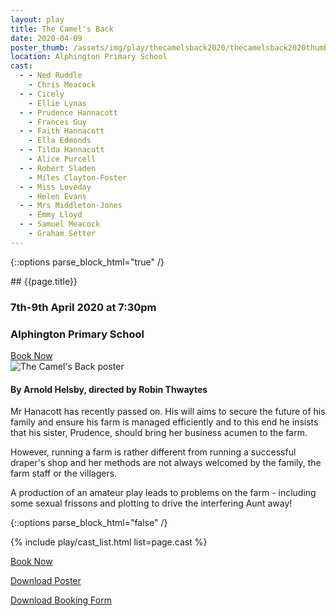 ```yaml
---
layout: play
title: The Camel's Back
date: 2020-04-09
poster_thumb: /assets/img/play/thecamelsback2020/thecamelsback2020thumb.jpg
location: Alphington Primary School
cast:
  - - Ned Ruddle
    - Chris Meacock
  - - Cicely
    - Ellie Lynas
  - - Prudence Hannacott
    - Frances Guy
  - - Faith Hannacott
    - Ella Edmonds
  - - Tilda Hannacott
    - Alice Purcell
  - - Robert Sladen
    - Miles Clayton-Foster
  - - Miss Loveday
    - Helen Evans
  - - Mrs Middleton-Jones
    - Emmy Lloyd
  - - Samuel Meacock
    - Graham Setter
---
```


{::options parse_block_html="true" /}

<div class="jumbotron">
## {{page.title}}
<h3> <i class="far fa-calendar-alt"></i> 7th-9th April 2020 at 7:30pm</h3>
<h3> <i class="fas fa-map-marker-alt"></i> Alphington Primary School </h3>
<a class="btn btn-primary" href="{{ site.social_links.tickets }}" role="button">Book Now</a>
</div>


<div class="row text-center">
<div class="col-1">
</div>
<div class="col-10">
<img class="img-fluid" src="{{ "/assets/img/play/thecamelsback2020/thecamelsback2020poster.jpg" | relative_url }}" alt="The Camel's Back poster" />
</div>
<div class="col-1">
</div>
</div>

#### By Arnold Helsby, directed by Robin Thwaytes

Mr Hanacott has recently passed on. His will aims to secure the future of his family and ensure his farm is managed efficiently and to this end he insists that his sister, Prudence, should bring her business acumen to the farm.

However, running a farm is rather different from running a successful draper's shop and her methods are not always welcomed by the family, the farm staff or the villagers.

A production of an amateur play leads to problems on the farm - including some sexual frissons and plotting to drive the interfering Aunt away!

{::options parse_block_html="false" /}

{% include play/cast_list.html list=page.cast %}

<p class="text-center"><a class="btn btn-primary" href="{{ site.social_links.tickets }}" role="button">Book Now</a></p>
<p class="text-center"><a href="{{ "/assets/img/play/thecamelsback2020/thecamelsback2020poster.jpg" | relative_url}}" role="button">Download Poster</a></p>
<p class="text-center"><a href="{{ "/assets/img/play/thecamelsback2020/thecamelsback2020bookingform.pdf" | relative_url }}" role="button">Download Booking Form</a></p>
